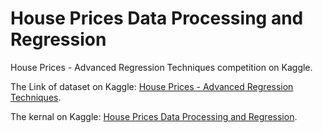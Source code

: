 # House Prices Data Processing and Regression
House Prices - Advanced Regression Techniques competition on Kaggle.

The Link of dataset on Kaggle: [House Prices - Advanced Regression Techniques](https://www.kaggle.com/c/house-prices-advanced-regression-techniques).

The kernal on Kaggle: [House Prices Data Processing and Regression](https://www.kaggle.com/abdelrahmanzied/house-prices-data-processing-and-regression).

